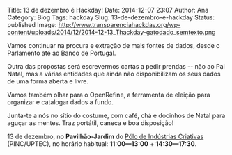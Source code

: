 Title: 13 de dezembro é Hackday!
Date: 2014-12-07 23:07
Author: Ana
Category: Blog
Tags: hackday
Slug: 13-de-dezembro-e-hackday
Status: published
Image: http://www.transparenciahackday.org/wp-content/uploads/2014/12/2014-12-13_Thackday-gatodado_semtexto.png

Vamos continuar na procura e extração de mais fontes de dados, desde o Parlamento até ao Banco de Portugal.

Outra das propostas será escrevermos cartas a pedir prendas -- não ao Pai Natal, mas a várias entidades que ainda não disponibilizam os seus dados de uma forma aberta e livre.

Vamos também olhar para o OpenRefine, a ferramenta de eleição para organizar e catalogar dados a fundo.

Junta-te a nós no sítio do costume, com café, chá e docinhos de Natal para aguçar as mentes. Traz portátil, caneca e boa disposição!

13 de dezembro, no **Pavilhão-Jardim** do [Pólo de Indústrias Criativas](http://uptec.up.pt/uptec/polo-das-industrias-criativas "Parque de Ciência e Tecnologia da Universidade do Porto") (PINC/UPTEC), no horário habitual: **11:00—13:00** + **14:30—17:30**.
